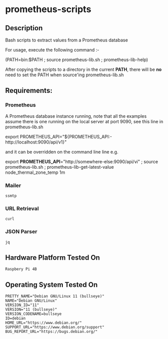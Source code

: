# prometheus-scripts
## Description
Bash scripts to extract values from a Prometheus database

For usage, execute the following command :-

(PATH=bin:$PATH ; source prometheus-lib.sh ; prometheus-lib-help)

After copying the scripts to a directory in the current **PATH**, there will
be **no** need to set the PATH when source'ing prometheus-lib.sh

## Requirements:

### Prometheus ###
A Prometheus database instance running, note that all the examples
assume there is one running on the local server at port 9090, see 
this line in prometheus-lib.sh 

export PROMETHEUS_API="${PROMETHEUS_API:-http://localhost:9090/api/v1}"

and it can be overridden on the command line line e.g.

export **PROMETHEUS_API**="http://somewhere-else:9090/api/vi" ; source prometheus-lib.sh ; prometheus-lib-get-latest-value node_thermal_zone_temp 1m

### Mailer ###
    ssmtp

### URL Retrieval ###
    curl

### JSON Parser ###
    jq

## Hardware Platform Tested On ###

    Raspbery Pi 4B 

## Operating System Tested On ##

    PRETTY_NAME="Debian GNU/Linux 11 (bullseye)"
    NAME="Debian GNU/Linux"
    VERSION_ID="11"
    VERSION="11 (bullseye)"
    VERSION_CODENAME=bullseye
    ID=debian
    HOME_URL="https://www.debian.org/"
    SUPPORT_URL="https://www.debian.org/support"
    BUG_REPORT_URL="https://bugs.debian.org/"

